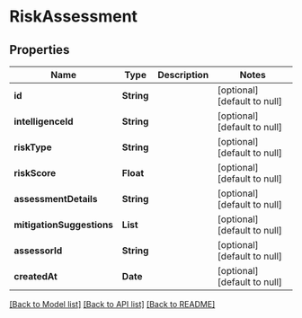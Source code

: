 # RiskAssessment
## Properties

| Name | Type | Description | Notes |
|------------ | ------------- | ------------- | -------------|
| **id** | **String** |  | [optional] [default to null] |
| **intelligenceId** | **String** |  | [optional] [default to null] |
| **riskType** | **String** |  | [optional] [default to null] |
| **riskScore** | **Float** |  | [optional] [default to null] |
| **assessmentDetails** | **String** |  | [optional] [default to null] |
| **mitigationSuggestions** | **List** |  | [optional] [default to null] |
| **assessorId** | **String** |  | [optional] [default to null] |
| **createdAt** | **Date** |  | [optional] [default to null] |

[[Back to Model list]](../README.md#documentation-for-models) [[Back to API list]](../README.md#documentation-for-api-endpoints) [[Back to README]](../README.md)

